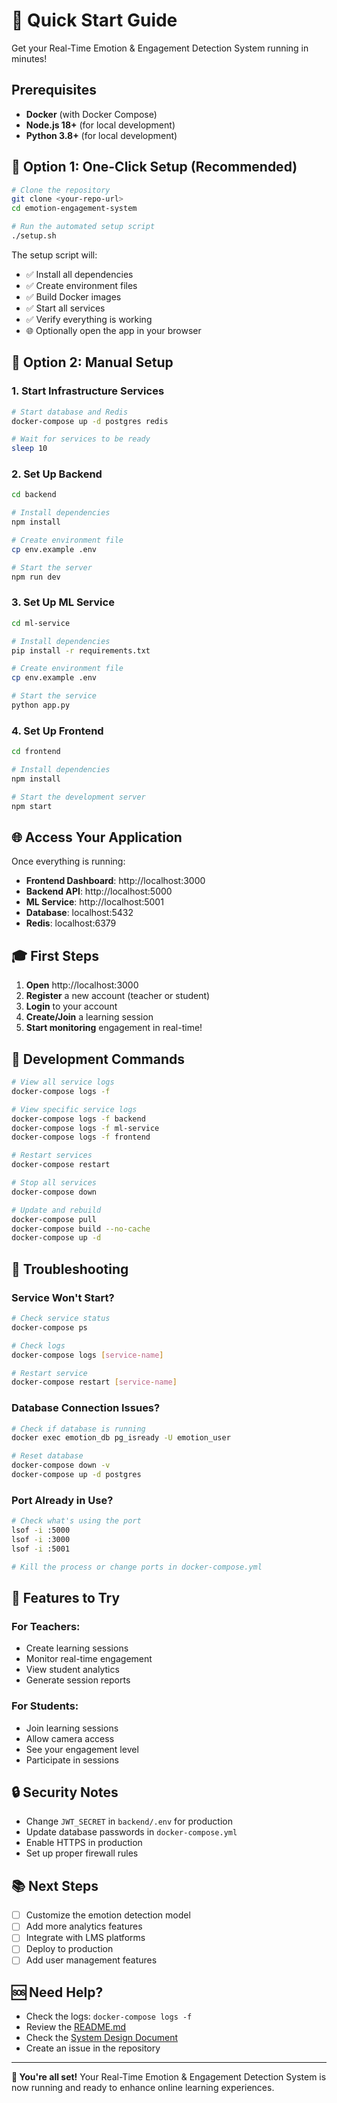 # 🚀 Quick Start Guide

Get your Real-Time Emotion & Engagement Detection System running in minutes!

## Prerequisites

- **Docker** (with Docker Compose)
- **Node.js 18+** (for local development)
- **Python 3.8+** (for local development)

## 🎯 Option 1: One-Click Setup (Recommended)

```bash
# Clone the repository
git clone <your-repo-url>
cd emotion-engagement-system

# Run the automated setup script
./setup.sh
```

The setup script will:
- ✅ Install all dependencies
- ✅ Create environment files
- ✅ Build Docker images
- ✅ Start all services
- ✅ Verify everything is working
- 🌐 Optionally open the app in your browser

## 🎯 Option 2: Manual Setup

### 1. Start Infrastructure Services

```bash
# Start database and Redis
docker-compose up -d postgres redis

# Wait for services to be ready
sleep 10
```

### 2. Set Up Backend

```bash
cd backend

# Install dependencies
npm install

# Create environment file
cp env.example .env

# Start the server
npm run dev
```

### 3. Set Up ML Service

```bash
cd ml-service

# Install dependencies
pip install -r requirements.txt

# Create environment file
cp env.example .env

# Start the service
python app.py
```

### 4. Set Up Frontend

```bash
cd frontend

# Install dependencies
npm install

# Start the development server
npm start
```

## 🌐 Access Your Application

Once everything is running:

- **Frontend Dashboard**: http://localhost:3000
- **Backend API**: http://localhost:5000
- **ML Service**: http://localhost:5001
- **Database**: localhost:5432
- **Redis**: localhost:6379

## 🎓 First Steps

1. **Open** http://localhost:3000
2. **Register** a new account (teacher or student)
3. **Login** to your account
4. **Create/Join** a learning session
5. **Start monitoring** engagement in real-time!

## 🔧 Development Commands

```bash
# View all service logs
docker-compose logs -f

# View specific service logs
docker-compose logs -f backend
docker-compose logs -f ml-service
docker-compose logs -f frontend

# Restart services
docker-compose restart

# Stop all services
docker-compose down

# Update and rebuild
docker-compose pull
docker-compose build --no-cache
docker-compose up -d
```

## 🐛 Troubleshooting

### Service Won't Start?

```bash
# Check service status
docker-compose ps

# Check logs
docker-compose logs [service-name]

# Restart service
docker-compose restart [service-name]
```

### Database Connection Issues?

```bash
# Check if database is running
docker exec emotion_db pg_isready -U emotion_user

# Reset database
docker-compose down -v
docker-compose up -d postgres
```

### Port Already in Use?

```bash
# Check what's using the port
lsof -i :5000
lsof -i :3000
lsof -i :5001

# Kill the process or change ports in docker-compose.yml
```

## 📱 Features to Try

### For Teachers:
- Create learning sessions
- Monitor real-time engagement
- View student analytics
- Generate session reports

### For Students:
- Join learning sessions
- Allow camera access
- See your engagement level
- Participate in sessions

## 🔒 Security Notes

- Change `JWT_SECRET` in `backend/.env` for production
- Update database passwords in `docker-compose.yml`
- Enable HTTPS in production
- Set up proper firewall rules

## 📚 Next Steps

- [ ] Customize the emotion detection model
- [ ] Add more analytics features
- [ ] Integrate with LMS platforms
- [ ] Deploy to production
- [ ] Add user management features

## 🆘 Need Help?

- Check the logs: `docker-compose logs -f`
- Review the [README.md](README.md)
- Check the [System Design Document](System_Design_Document.md)
- Create an issue in the repository

---

**🎉 You're all set!** Your Real-Time Emotion & Engagement Detection System is now running and ready to enhance online learning experiences.
